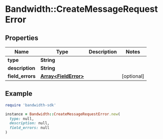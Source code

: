 # Bandwidth::CreateMessageRequestError

## Properties

| Name | Type | Description | Notes |
| ---- | ---- | ----------- | ----- |
| **type** | **String** |  |  |
| **description** | **String** |  |  |
| **field_errors** | [**Array&lt;FieldError&gt;**](FieldError.md) |  | [optional] |

## Example

```ruby
require 'bandwidth-sdk'

instance = Bandwidth::CreateMessageRequestError.new(
  type: null,
  description: null,
  field_errors: null
)
```

